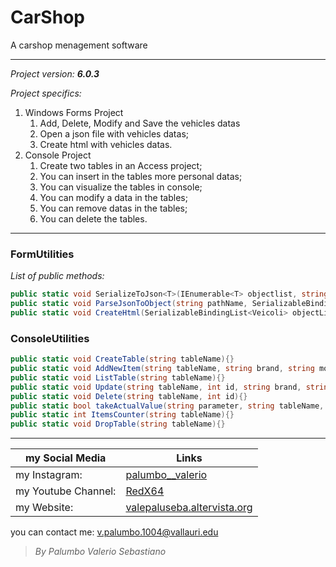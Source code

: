 # CarShop 

A carshop menagement software

--------------------------------
*Project version: __6.0.3__*

*Project specifics:*
1. Windows Forms Project
	1. Add, Delete, Modify and Save the vehicles datas
    2. Open a json file with vehicles datas;
	3. Create html with vehicles datas.
2. Console Project
	1. Create two tables in an Access project;
	2. You can insert in the tables more personal datas;
	3. You can visualize the tables in console;
	4. You can modify a data in the tables;
	5. You can remove datas in the tables;
	6. You can delete the tables.

--------------------------------

### FormUtilities
*List of public methods:*
```csharp
public static void SerializeToJson<T>(IEnumerable<T> objectlist, string pathName){}
public static void ParseJsonToObject(string pathName, SerializableBindingList<Veicoli> objectlist){}
public static void CreateHtml(SerializableBindingList<Veicoli> objectList, string pathName, string skeletonPathName = @".\www\index-skeleton.html"){}
```

### ConsoleUtilities
```csharp
public static void CreateTable(string tableName){}
public static void AddNewItem(string tableName, string brand, string model, string color, int displacement, double powerKw, DateTime matriculation, bool isUsed, bool isKm0, int kmPercorsi, int price, int numAirbag, string saddleBrand){}
public static void ListTable(string tableName){}
public static void Update(string tableName, int id, string brand, string model, string color, int displacement, double powerKw, DateTime matriculation, bool isUsed, bool isKm0, int kmDone, int price, int numAirbag, string saddleBrand){}
public static void Delete(string tableName, int id){}
public static bool takeActualValue(string parameter, string tableName, int id){}
public static int ItemsCounter(string tableName){}
public static void DropTable(string tableName){}
```

--------------------------------

my Social Media | Links
------------- | ------------------------------------------------------------------
my Instagram: | [palumbo__valerio](https://www.instagram.com/palumbo__valerio/)
my Youtube Channel: | [RedX64](https://www.youtube.com/channel/UCWOLxDm6jrNPUvrkjsRmscg?view_as=subscriber)
my Website: | [valepaluseba.altervista.org](https://valepaluseba.altervista.org/)

you can contact me: v.palumbo.1004@vallauri.edu

>*By Palumbo Valerio Sebastiano*
